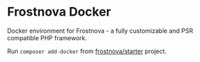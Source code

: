# Frostnova Docker

Docker environment for Frostnova - a fully customizable and PSR compatible PHP framework.

Run `composer add-docker` from [frostnova/starter](https://github.com/ironexdev/frostnova-starter) project.
